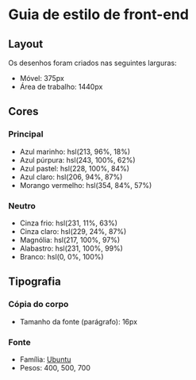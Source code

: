 # Guia de estilo de front-end

## Layout

Os desenhos foram criados nas seguintes larguras:

- Móvel: 375px
- Área de trabalho: 1440px

## Cores

### Principal

- Azul marinho: hsl(213, 96%, 18%)
- Azul púrpura: hsl(243, 100%, 62%)
- Azul pastel: hsl(228, 100%, 84%)
- Azul claro: hsl(206, 94%, 87%)
- Morango vermelho: hsl(354, 84%, 57%)

### Neutro

- Cinza frio: hsl(231, 11%, 63%)
- Cinza claro: hsl(229, 24%, 87%)
- Magnólia: hsl(217, 100%, 97%)
- Alabastro: hsl(231, 100%, 99%)
- Branco: hsl(0, 0%, 100%)

## Tipografia

### Cópia do corpo

- Tamanho da fonte (parágrafo): 16px

### Fonte

- Família: [Ubuntu](https://fonts.google.com/specimen/Ubuntu)
- Pesos: 400, 500, 700